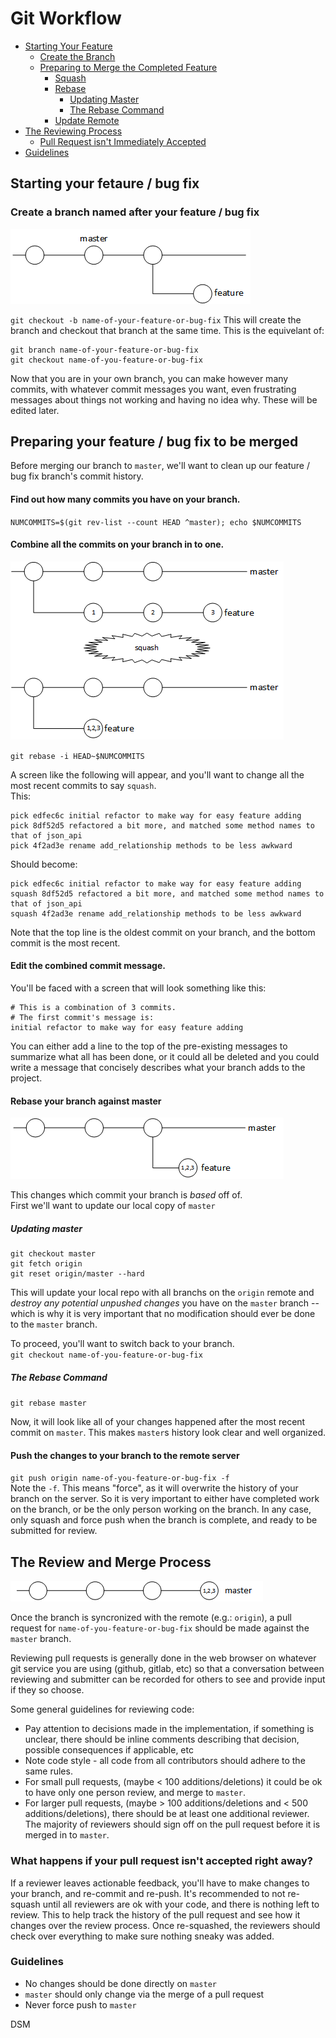 # Git Workflow

- [Starting Your Feature](./README.md#starting-your-fetaure--bug-fix)
  - [Create the Branch](./README.md#create-a-branch-named-after-your-feature--bug-fix)
  - [Preparing to Merge the Completed Feature](./README.md#preparing-your-feature--bug-fix-to-be-merged)
    - [Squash](./README.md#find-out-how-many-commits-you-have-on-your-branch)
    - [Rebase](./README.md#rebase-your-branch-against-master)
      - [Updating Master](./README.md#updating-master)
      - [The Rebase Command](./README.md#the-rebase-command)
    - [Update Remote](./README.md#push-the-changes-to-your-branch-to-the-remote-server-typically-origin)
- [The Reviewing Process](./README.md#the-review-and-merge-process)
  - [Pull Request isn't Immediately Accepted](./README.md#what-happens-if-your-pull-request-isnt-accepted-right-away)
- [Guidelines](./README.md#guidelines)

## Starting your fetaure / bug fix

### Create a branch named after your feature / bug fix
![branching](../images/branch.png)

`git checkout -b name-of-your-feature-or-bug-fix`
This will create the branch and checkout that branch at the same time. This is the equivelant of:
```
git branch name-of-your-feature-or-bug-fix
git checkout name-of-you-feature-or-bug-fix
```

Now that you are in your own branch, you can make however many commits, with whatever commit messages you want, even frustrating messages about things not working and having no idea why. These will be edited later.

## Preparing your feature / bug fix to be merged
Before merging our branch to `master`, we'll want to clean up our feature / bug fix branch's commit history.

#### Find out how many commits you have on your branch.
`NUMCOMMITS=$(git rev-list --count HEAD ^master); echo $NUMCOMMITS`

#### Combine all the commits on your branch in to one.
![squashing](../images/squash.png)

`git rebase -i HEAD~$NUMCOMMITS`

A screen like the following will appear, and you'll want to change all the most recent commits to say `squash`.  
This:
```
pick edfec6c initial refactor to make way for easy feature adding
pick 8df52d5 refactored a bit more, and matched some method names to that of json_api
pick 4f2ad3e rename add_relationship methods to be less awkward
```
Should become:  
```
pick edfec6c initial refactor to make way for easy feature adding
squash 8df52d5 refactored a bit more, and matched some method names to that of json_api
squash 4f2ad3e rename add_relationship methods to be less awkward
```   
Note that the top line is the oldest commit on your branch, and the bottom commit is the most recent.

#### Edit the combined commit message.
You'll be faced with a screen that will look something like this:  
```
# This is a combination of 3 commits.
# The first commit's message is:
initial refactor to make way for easy feature adding
```
You can either add a line to the top of the pre-existing messages to summarize what all has been done, or it could all be deleted and you could write a message that concisely describes what your branch adds to the project.

#### Rebase your branch against master
![rebase](../images/rebase.png)

This changes which commit your branch is *based* off of.  
First we'll want to update our local copy of `master`

##### Updating master

```
git checkout master
git fetch origin
git reset origin/master --hard
```
This will update your local repo with all branchs on the `origin` remote and *destroy any potential unpushed changes* you have on the `master` branch -- which is why it is very important that no modification should ever be done to the `master` branch.

To proceed, you'll want to switch back to your branch.  
`git checkout name-of-you-feature-or-bug-fix`

##### The Rebase Command

`git rebase master`

Now, it will look like all of your changes happened after the most recent commit on `master`. This makes `master`s history look clear and well organized.

#### Push the changes to your branch to the remote server
`git push origin name-of-you-feature-or-bug-fix -f`  
Note the `-f`. This means "force", as it will overwrite the history of your branch on the server. So it is very important to either have completed work on the branch, or be the only person working on the branch. In any case, only squash and force push when the branch is complete, and ready to be submitted for review.

## The Review and Merge Process
![merge](../images/merge.png)

Once the branch is syncronized with the remote (e.g.: `origin`), a pull request for `name-of-you-feature-or-bug-fix` should be made against the `master` branch.

Reviewing pull requests is generally done in the web browser on whatever git service you are using (github, gitlab, etc) so that a conversation between reviewing and submitter can be recorded for others to see and provide input if they so choose.

Some general guidelines for reviewing code:
 - Pay attention to decisions made in the implementation, if something is unclear, there should be inline comments describing that decision, possible consequences if applicable, etc
 - Note code style - all code from all contributors should adhere to the same rules.
 - For small pull requests, (maybe < 100 additions/deletions) it could be ok to have only one person review, and merge to `master`.
 - For larger pull requests, (maybe > 100 additions/deletions and < 500 additions/deletions), there should be at least one additional reviewer. The majority of reviewers should sign off on the pull request before it is merged in to `master`.


### What happens if your pull request isn't accepted right away?

If a reviewer leaves actionable feedback, you'll have to make changes to your branch, and re-commit and re-push.
It's recommended to not re-squash until all reviewers are ok with your code, and there is nothing left to review. This to help track the history of the pull request and see how it changes over the review process.
Once re-squashed, the reviewers should check over everything to make sure nothing sneaky was added.

### Guidelines
 - No changes should be done directly on `master`  
 - `master` should only change via the merge of a pull request
 - Never force push to `master`

DSM